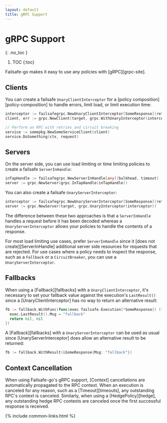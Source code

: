 ```yaml
---
layout: default
title: gRPC Support
---
```


# gRPC Support
{: .no_toc }

1. TOC
{:toc}

Failsafe-go makes it easy to use any policies with [gRPC][grpc-site].

## Clients

You can create a failsafe `UnaryClientInterceptor` for a [policy composition][policy-composition] to handle errors, limit load, or limit execution time:

```go
interceptor := failsafegrpc.NewUnaryClientInterceptor[SomeResponse](retryPolicy, circuitBreaker)
client, err := grpc.NewClient(target, grpc.WithUnaryInterceptor(interceptor))

// Perform an RPC with retries and circuit breaking
service := somepkg.NewSomeServiceClient(client)
service.DoSomething(ctx, request)
```

## Servers

On the server side, you can use load limiting or time limiting policies to create a failsafe `ServerInHandle`:

```go
inTapHandle := failsafegrpc.NewServerInHandle[any](bulkhead, timeout)
server := grpc.NewServer(grpc.InTapHandle(inTapHandle))
```

You can also create a failsafe `UnaryServerInterceptor`:

```go
interceptor := failsafegrpc.NewUnaryServerInterceptor[SomeResponse](retryPolicy, circuitBreaker)
server := grpc.NewServer(target, grpc.UnaryInterceptor(interceptor))
```

The difference between these two approaches is that a `ServerInHandle` handles a request before it has been decoded whereas a `UnaryServerInterceptor` allows your policies to handle the contents of a response. 

For most load limiting use cases, prefer `ServerInHandle` since it [does not create][ServerInHandle] additional server side resources for requests that are rejected. For use cases where a policy needs to inspect the response, such as a `Fallback` or a `CircuitBreaker`, you can use a `UnaryServerInterceptor`.

## Fallbacks

When using a [Fallback][fallbacks] with a `UnaryClientInterceptor`, it's necessary to set your fallback value against the execution's `LastResult()` since a [UnaryClientInterceptor] has no way to return an alternative result:

```go
fb := fallback.WithFunc(func(exec failsafe.Execution[*SomeResponse]) (*SomeResponse, error) {
  exec.LastResult().Msg = "fallback"
  return nil, nil
})
```

A [Fallback][fallbacks] with a `UnaryServerInterceptor` can be used as usual since [UnaryServerInterceptor] does allow an alternative result to be returned:

```go
fb := fallback.WithResult(&SomeResponse{Msg: "fallback"})
```

## Context Cancellation

When using Failsafe-go's gRPC support, [Context] cancellations are automatically propagated to the RPC context. When an execution is canceled for any reason, such as a [Timeout][timeouts], any outstanding RPC's context is canceled. Similarly, when using a [HedgePolicy][hedge], any outstanding hedge RPC contexts are canceled once the first successful response is received.

{% include common-links.html %}
